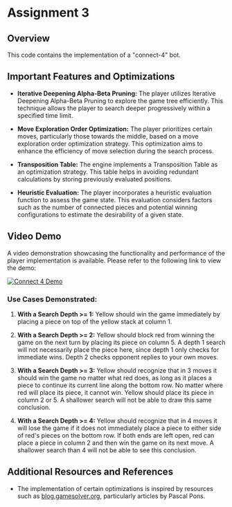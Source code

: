 # Assignment 3

## Overview
This code contains the implementation of a "connect-4" bot.

## Important Features and Optimizations

- **Iterative Deepening Alpha-Beta Pruning:** The player utilizes Iterative Deepening Alpha-Beta Pruning to explore the game tree efficiently. This technique allows the player to search deeper progressively within a specified time limit.

- **Move Exploration Order Optimization:** The player prioritizes certain moves, particularly those towards the middle, based on a move exploration order optimization strategy. This optimization aims to enhance the efficiency of move selection during the search process.

- **Transposition Table:** The engine implements a Transposition Table as an optimization strategy. This table helps in avoiding redundant calculations by storing previously evaluated positions.

- **Heuristic Evaluation:** The player incorporates a heuristic evaluation function to assess the game state. This evaluation considers factors such as the number of connected pieces and potential winning configurations to estimate the desirability of a given state.

## Video Demo

A video demonstration showcasing the functionality and performance of the player implementation is available. Please refer to the following link to view the demo:

[![Connect 4 Demo](https://img.youtube.com/vi/LXoNMUytonM/maxresdefault.jpg)](https://youtu.be/LXoNMUytonM)

### Use Cases Demonstrated:

1. **With a Search Depth >= 1:**
   Yellow should win the game immediately by placing a piece on top of the yellow stack at column 1.

2. **With a Search Depth >= 2:**
   Yellow should block red from winning the game on the next turn by placing its piece on column 5. A depth 1 search will not necessarily place the piece here, since depth 1 only checks for immediate wins. Depth 2 checks opponent replies to your own moves.

3. **With a Search Depth >= 3:**
   Yellow should recognize that in 3 moves it should win the game no matter what red does, as long as it places a piece to continue its current line along the bottom row. No matter where red will place its piece, it cannot win. Yellow should place its piece in column 2 or 5. A shallower search will not be able to draw this same conclusion.

4. **With a Search Depth >= 4:**
   Yellow should recognize that in 4 moves it will lose the game if it does not immediately place a piece to either side of red's pieces on the bottom row. If both ends are left open, red can place a piece in column 2 and then win the game on its next move. A shallower search than 4 will not be able to see this conclusion.


## Additional Resources and References

- The implementation of certain optimizations is inspired by resources such as [blog.gamesolver.org](http://blog.gamesolver.org/), particularly articles by Pascal Pons.

